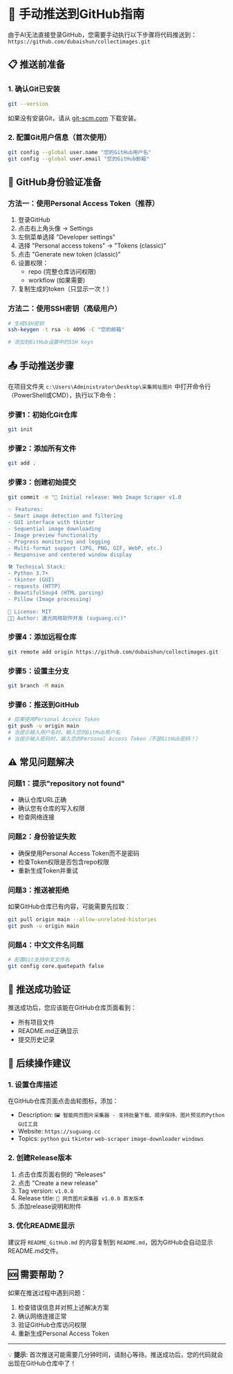 # 🚀 手动推送到GitHub指南

由于AI无法直接登录GitHub，您需要手动执行以下步骤将代码推送到：
`https://github.com/dubaishun/collectimages.git`

## 📋 推送前准备

### 1. 确认Git已安装
```bash
git --version
```
如果没有安装Git，请从 [git-scm.com](https://git-scm.com/) 下载安装。

### 2. 配置Git用户信息（首次使用）
```bash
git config --global user.name "您的GitHub用户名"
git config --global user.email "您的GitHub邮箱"
```

## 🔐 GitHub身份验证准备

### 方法一：使用Personal Access Token（推荐）

1. 登录GitHub
2. 点击右上角头像 → Settings
3. 左侧菜单选择 "Developer settings"
4. 选择 "Personal access tokens" → "Tokens (classic)"
5. 点击 "Generate new token (classic)"
6. 设置权限：
   - repo (完整仓库访问权限)
   - workflow (如果需要)
7. 复制生成的token（只显示一次！）

### 方法二：使用SSH密钥（高级用户）
```bash
# 生成SSH密钥
ssh-keygen -t rsa -b 4096 -C "您的邮箱"

# 添加到GitHub设置中的SSH keys
```

## 📤 手动推送步骤

在项目文件夹 `c:\Users\Administrator\Desktop\采集网址图片` 中打开命令行（PowerShell或CMD），执行以下命令：

### 步骤1：初始化Git仓库
```bash
git init
```

### 步骤2：添加所有文件
```bash
git add .
```

### 步骤3：创建初始提交
```bash
git commit -m "🎉 Initial release: Web Image Scraper v1.0

✨ Features:
- Smart image detection and filtering
- GUI interface with tkinter  
- Sequential image downloading
- Image preview functionality
- Progress monitoring and logging
- Multi-format support (JPG, PNG, GIF, WebP, etc.)
- Responsive and centered window display

🛠️ Technical Stack:
- Python 3.7+
- tkinter (GUI)
- requests (HTTP)
- BeautifulSoup4 (HTML parsing)
- Pillow (Image processing)

📄 License: MIT
👨‍💻 Author: 速光网络软件开发 (suguang.cc)"
```

### 步骤4：添加远程仓库
```bash
git remote add origin https://github.com/dubaishun/collectimages.git
```

### 步骤5：设置主分支
```bash
git branch -M main
```

### 步骤6：推送到GitHub
```bash
# 如果使用Personal Access Token
git push -u origin main
# 当提示输入用户名时，输入您的GitHub用户名
# 当提示输入密码时，输入您的Personal Access Token（不是GitHub密码！）
```

## ⚠️ 常见问题解决

### 问题1：提示"repository not found"
- 确认仓库URL正确
- 确认您有仓库的写入权限
- 检查网络连接

### 问题2：身份验证失败
- 确保使用Personal Access Token而不是密码
- 检查Token权限是否包含repo权限
- 重新生成Token并重试

### 问题3：推送被拒绝
如果GitHub仓库已有内容，可能需要先拉取：
```bash
git pull origin main --allow-unrelated-histories
git push -u origin main
```

### 问题4：中文文件名问题
```bash
# 配置Git支持中文文件名
git config core.quotepath false
```

## 🎯 推送成功验证

推送成功后，您应该能在GitHub仓库页面看到：
- 所有项目文件
- README.md正确显示
- 提交历史记录

## 📝 后续操作建议

### 1. 设置仓库描述
在GitHub仓库页面点击齿轮图标，添加：
- Description: `🖼️ 智能网页图片采集器 - 支持批量下载、顺序保持、图片预览的Python GUI工具`
- Website: `https://suguang.cc`
- Topics: `python` `gui` `tkinter` `web-scraper` `image-downloader` `windows`

### 2. 创建Release版本
1. 点击仓库页面右侧的 "Releases"
2. 点击 "Create a new release"
3. Tag version: `v1.0.0`
4. Release title: `🎉 网页图片采集器 v1.0.0 首发版本`
5. 添加release说明和附件

### 3. 优化README显示
建议将 `README_GitHub.md` 的内容复制到 `README.md`，因为GitHub会自动显示README.md文件。

## 🆘 需要帮助？

如果在推送过程中遇到问题：
1. 检查错误信息并对照上述解决方案
2. 确认网络连接正常
3. 验证GitHub仓库访问权限
4. 重新生成Personal Access Token

---

💡 **提示**: 首次推送可能需要几分钟时间，请耐心等待。推送成功后，您的代码就会出现在GitHub仓库中了！